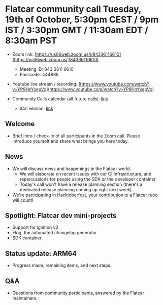 # Flatcar community call Tuesday, 19th of October, 5:30pm CEST / 9pm IST / 3:30pm GMT / 11:30am EDT / 8:30am PST

- Zoom link: [https://us06web.zoom.us/j/84336116610](https://us06web.zoom.us/j/84336116610)
  - Meeting ID: 843 3611 6610
  - Passcode: 444888
- Youtube live stream / recording: [https://www.youtube.com/watch?v=YP9HnYxepVo](https://www.youtube.com/watch?v=YP9HnYxepVo)

- Community Calls calendar (all future calls): [link](https://calendar.google.com/calendar/u/0/embed?src=c_ii991mqrpta9en8o7ofd4v19g4@group.calendar.google.com)
  - iCal version: [link](https://calendar.google.com/calendar/ical/c_ii991mqrpta9en8o7ofd4v19g4%40group.calendar.google.com/public/basic.ics)

## Welcome
- Brief intro / check-in of all participants in the Zoom call. Please introduce yourself and share what brings you here today.

## News
- We will discuss news and happenings in the Flatcar world.
  - We will elaborate on recent issues with our CI infrastructure, and repercussions for people using the SDK or the developer container.
  - Today's call won't have a release planning section (there's a dedicated release planning coming up right next week).
- We're participating in [Hacktoberfest](https://hacktoberfest.digitalocean.com/), your contribution to a Flatcar repo will count!

## Spotlight: Flatcar dev mini-projects
- Support for Ignition v3
- Flog, the automated changelog generator
- SDK container

## Status update: ARM64
- Progress made, remaining items, and next steps.

## Q&A
- Questions from community participants, answered by the Flatcar maintainers.
